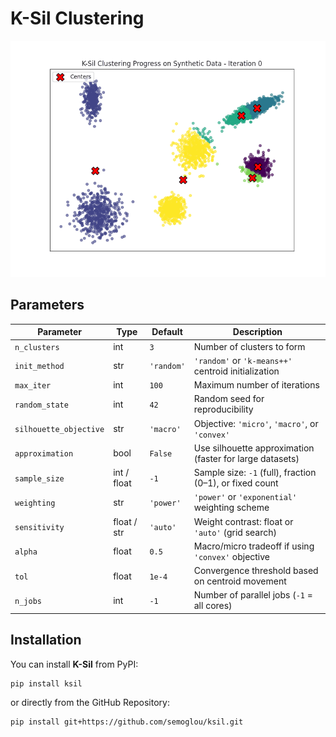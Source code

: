 # K-Sil Clustering
<p align="center">
  <img src="demo/ksil_gif.gif" alt="K-Sil Demo" width="550"/>
</p>

## Parameters

| Parameter              | Type            | Default      | Description                                                                   |
|------------------------|-----------------|--------------|-------------------------------------------------------------------------------|
| `n_clusters`           | int             | `3`          | Number of clusters to form                                                    |
| `init_method`          | str             | `'random'`   | `'random'` or `'k-means++'` centroid initialization                           |
| `max_iter`             | int             | `100`        | Maximum number of iterations                                                  |
| `random_state`         | int             | `42`         | Random seed for reproducibility                                               |
| `silhouette_objective` | str             | `'macro'`    | Objective: `'micro'`, `'macro'`, or `'convex'`                                |
| `approximation`        | bool            | `False`      | Use silhouette approximation (faster for large datasets)                      |
| `sample_size`          | int / float     | `-1`         | Sample size: `-1` (full), fraction (0–1), or fixed count                      |
| `weighting`            | str             | `'power'`    | `'power'` or `'exponential'` weighting scheme                                 |
| `sensitivity`          | float / str     | `'auto'`     | Weight contrast: float or `'auto'` (grid search)                              |
| `alpha`                | float           | `0.5`        | Macro/micro tradeoff if using `'convex'` objective                            |
| `tol`                  | float           | `1e-4`       | Convergence threshold based on centroid movement                              |
| `n_jobs`               | int             | `-1`         | Number of parallel jobs (`-1` = all cores)                                    |


## Installation

You can install **K-Sil** from PyPI:

```bash
pip install ksil
```

or directly from the GitHub Repository:

```bash
pip install git+https://github.com/semoglou/ksil.git
```
